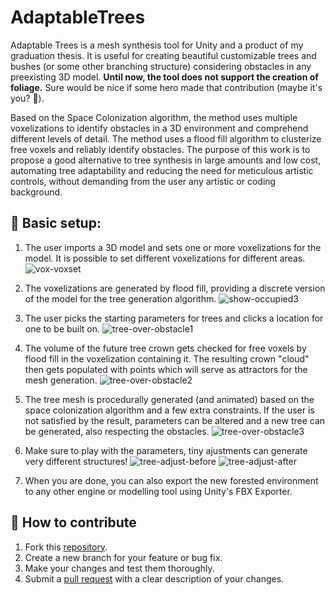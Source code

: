 # AdaptableTrees
 
Adaptable Trees is a mesh synthesis tool for Unity and a product of my graduation thesis. It is useful for creating beautiful customizable trees and bushes (or some other branching structure) considering obstacles in any preexisting 3D model. **Until now, the tool does not support the creation of foliage.** Sure would be nice if some hero made that contribution (maybe it's you? :eyes:).

Based on the Space Colonization algorithm, the method uses multiple voxelizations to identify obstacles in a 3D environment and comprehend different levels of detail. The method uses a flood fill algorithm to clusterize free voxels and reliably identify obstacles. The purpose of this work is to propose a good alternative to tree synthesis in large amounts and low cost, automating tree adaptability and reducing the need for meticulous artistic controls, without demanding from the user any artistic or coding background.

## :deciduous_tree: Basic setup:

1) The user imports a 3D model and sets one or more voxelizations for the model. It is possible to set different voxelizations for different areas.
![vox-voxset](https://user-images.githubusercontent.com/19597048/232611805-1732fb63-a443-4f49-b60e-4edd9440738c.png)

2) The voxelizations are generated by flood fill, providing a discrete version of the model for the tree generation algorithm.
![show-occupied3](https://user-images.githubusercontent.com/19597048/232615063-c8b71861-30de-40f0-9acf-06a0d023bbd8.png)

3) The user picks the starting parameters for trees and clicks a location for one to be built on.
![tree-over-obstacle1](https://user-images.githubusercontent.com/19597048/232607713-77410db1-45fc-438e-adba-22af045718f7.png)

4) The volume of the future tree crown gets checked for free voxels by flood fill in the voxelization containing it. The resulting crown "cloud" then gets populated with points which will serve as attractors for the mesh generation.
![tree-over-obstacle2](https://user-images.githubusercontent.com/19597048/232607751-3fa75b13-3435-49da-ac9c-e14209e2896f.png)

5) The tree mesh is procedurally generated (and animated) based on the space colonization algorithm and a few extra constraints. If the user is not satisfied by the result, parameters can be altered and a new tree can be generated, also respecting the obstacles.
![tree-over-obstacle3](https://user-images.githubusercontent.com/19597048/232607769-d675287e-aff9-4e5f-b8b4-33eaba458e18.png)

6) Make sure to play with the parameters, tiny ajustments can generate very different structures!
![tree-adjust-before](https://user-images.githubusercontent.com/19597048/232617707-493d08fd-c54d-4db1-9881-fb7412735b7e.png)
![tree-adjust-after](https://user-images.githubusercontent.com/19597048/232617717-54588cf0-70a9-41f6-b23f-902a6df942f2.png)

6) When you are done, you can also export the new forested environment to any other engine or modelling tool using Unity's FBX Exporter.

## :seedling: How to contribute

1. Fork this [repository](https://github.com/paternostrox/AdaptableTrees).
2. Create a new branch for your feature or bug fix.
3. Make your changes and test them thoroughly.
4. Submit a [pull request](https://github.com/paternostrox/AdaptableTrees/pulls) with a clear description of your changes.

